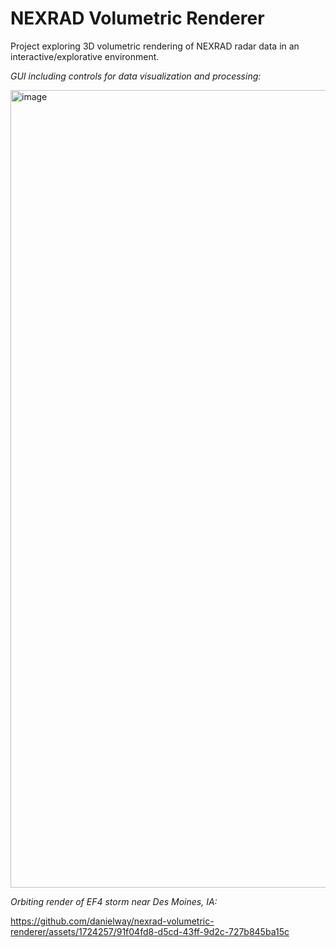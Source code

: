 # NEXRAD Volumetric Renderer

Project exploring 3D volumetric rendering of NEXRAD radar data in an interactive/explorative environment.


_GUI including controls for data visualization and processing:_

<img width="1276" alt="image" src="https://github.com/danielway/nexrad-volumetric-renderer/assets/1724257/772d7182-e13d-42df-a176-603bf3aeec13">


_Orbiting render of EF4 storm near Des Moines, IA:_

https://github.com/danielway/nexrad-volumetric-renderer/assets/1724257/91f04fd8-d5cd-43ff-9d2c-727b845ba15c
